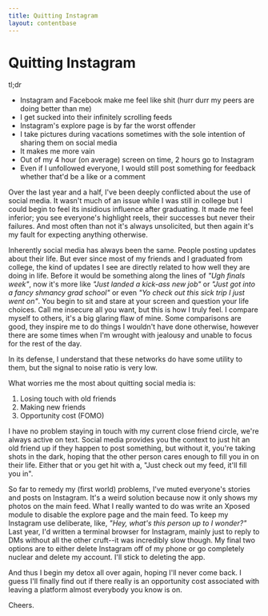 ```yaml
---
title: Quitting Instagram
layout: contentbase
---
```

Quitting Instagram
======

tl;dr
* Instagram and Facebook make me feel like shit (hurr durr my peers are doing better than me)
* I get sucked into their infinitely scrolling feeds
* Instagram's explore page is by far the worst offender
* I take pictures during vacations sometimes with the sole intention of sharing them on social media
* It makes me more vain
* Out of my 4 hour (on average) screen on time, 2 hours go to Instagram
* Even if I unfollowed everyone, I would still post something for feedback whether that'd be a like or a comment

Over the last year and a half, I've been deeply conflicted about the use of social media. It wasn't much of an issue while I was still in college but I could begin to feel its insidious influence after graduating. It made me feel inferior; you see everyone's highlight reels, their successes but never their failures. And most often than not it's always unsolicited, but then again it's my fault for expecting anything otherwise. 

Inherently social media has always been the same. People posting updates about their life. But ever since most of my friends and I graduated from college, the kind of updates I see are directly related to how well they are doing in life. Before it would be something along the lines of _"Ugh finals week"_, now it's more like _"Just landed a kick-ass new job"_ or _"Just got into a fancy shmancy grad school"_ or even _"Yo check out this sick trip I just went on"_. You begin to sit and stare at your screen and question your life choices. Call me insecure all you want, but this is how I truly feel. I compare myself to others, it's a big glaring flaw of mine. Some comparisons are good, they inspire me to do things I wouldn't have done otherwise, however there are some times when I'm wrought with jealousy and unable to focus for the rest of the day.

In its defense, I understand that these networks do have some utility to them, but the signal to noise ratio is very low.

What worries me the most about quitting social media is:
1. Losing touch with old friends
2. Making new friends
3. Opportunity cost (FOMO)

I have no problem staying in touch with my current close friend circle, we're always active on text. Social media provides you the context to just hit an old friend up if they happen to post something, but without it, you're taking shots in the dark, hoping that the other person cares enough to fill you in on their life. Either that or you get hit with a, "Just check out my feed, it'll fill you in".

So far to remedy my (first world) problems, I've muted everyone's stories and posts on Instagram. It's a weird solution because now it only shows my photos on the main feed. What I really wanted to do was write an Xposed module to disable the explore page and the main feed. To keep my Instagram use deliberate, like, _"Hey, what's this person up to I wonder?"_ Last year, I'd written a terminal browser for Instagram, mainly just to reply to DMs without all the other cruft--it was incredibly slow though. My final two options are to either delete Instagram off of my phone or go completely nuclear and delete my account. I'll stick to deleting the app.

And thus I begin my detox all over again, hoping I'll never come back. I guess I'll finally find out if there really is an opportunity cost associated with leaving a platform almost everybody you know is on.

Cheers.